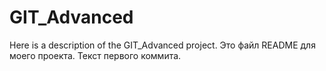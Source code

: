 # GIT_Advanced
Here is a description of the GIT_Advanced project.
Это файл README для моего проекта.
Текст первого коммита.
